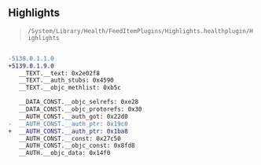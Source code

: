 ## Highlights

> `/System/Library/Health/FeedItemPlugins/Highlights.healthplugin/Highlights`

```diff

-5138.0.1.1.0
+5139.0.1.9.0
   __TEXT.__text: 0x2e02f8
   __TEXT.__auth_stubs: 0x4590
   __TEXT.__objc_methlist: 0xb5c

   __DATA_CONST.__objc_selrefs: 0xe28
   __DATA_CONST.__objc_protorefs: 0x30
   __AUTH_CONST.__auth_got: 0x22d0
-  __AUTH_CONST.__auth_ptr: 0x19c0
+  __AUTH_CONST.__auth_ptr: 0x1ba8
   __AUTH_CONST.__const: 0x27c50
   __AUTH_CONST.__objc_const: 0x8fd8
   __AUTH.__objc_data: 0x14f0

```
